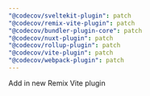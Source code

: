 ```yaml
---
"@codecov/sveltekit-plugin": patch
"@codecov/remix-vite-plugin": patch
"@codecov/bundler-plugin-core": patch
"@codecov/nuxt-plugin": patch
"@codecov/rollup-plugin": patch
"@codecov/vite-plugin": patch
"@codecov/webpack-plugin": patch
---
```


Add in new Remix Vite plugin
